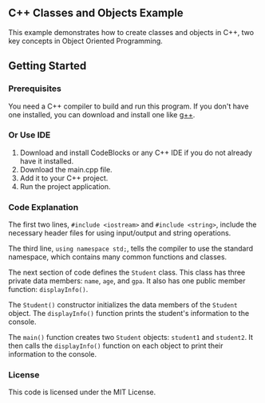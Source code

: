 ## C++ Classes and Objects Example

This example demonstrates how to create classes and objects in C++, two key concepts in Object Oriented Programming.

## Getting Started
### Prerequisites

You need a C++ compiler to build and run this program. If you don't have one installed, you can download and install one like [g++](https://gcc.gnu.org/).

### Or Use IDE
1. Download and install CodeBlocks or any C++ IDE if you do not already have it installed.
2. Download the main.cpp file.
3. Add it to your C++ project.
4. Run the project application.


### Code Explanation

The first two lines, `#include <iostream>` and `#include <string>`, include the necessary header files for using input/output and string operations.

The third line, `using namespace std;`, tells the compiler to use the standard namespace, which contains many common functions and classes.

The next section of code defines the `Student` class. This class has three private data members: `name`, `age`, and `gpa`. It also has one public member function: `displayInfo()`.

The `Student()` constructor initializes the data members of the `Student` object. The `displayInfo()` function prints the student's information to the console.

The `main()` function creates two `Student` objects: `student1` and `student2`. It then calls the `displayInfo()` function on each object to print their information to the console.

### License
This code is licensed under the MIT License.



